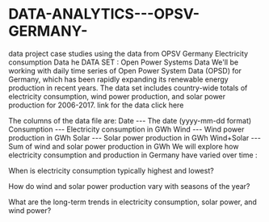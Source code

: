 # DATA-ANALYTICS---OPSV-GERMANY-

data project case studies using the data from OPSV Germany Electricity consumption Data
he DATA SET : Open Power Systems Data
We'll be working with daily time series of Open Power System Data (OPSD) for Germany, which has been rapidly expanding its renewable energy production in recent years. The data set includes country-wide totals of electricity consumption, wind power production, and solar power production for 2006-2017. link for the data click here

The columns of the data file are:
Date --- The date (yyyy-mm-dd format)
Consumption --- Electricity consumption in GWh
Wind --- Wind power production in GWh
Solar --- Solar power production in GWh
Wind+Solar --- Sum of wind and solar power production in GWh
We will explore how electricity consumption and production in Germany
have varied over time :

When is electricity consumption typically highest and lowest?

How do wind and solar power production vary with seasons of the year?

What are the long-term trends in electricity consumption, solar power, and wind power?

